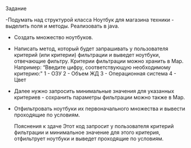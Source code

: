 Задание

-Подумать над структурой класса Ноутбук для магазина техники - выделить поля и
методы. Реализовать в java.

- Создать множество ноутбуков.
- Написать метод, который будет запрашивать у пользователя критерий (или критерии)
  фильтрации и выведет ноутбуки, отвечающие фильтру. Критерии фильтрации можно
  хранить в Map. Например:
  “Введите цифру, соответствующую необходимому критерию:"
  1 - ОЗУ
  2 - Объем ЖД
  3 - Операционная система
  4 - Цвет
- Далее нужно запросить минимальные значения для указанных критериев - сохранить
  параметры фильтрации можно также в Map.
- Отфильтровать ноутбуки их первоначального множества и вывести проходящие по
  условиям.

  Пояснения к здаче
  Этот код запросит у пользователя критерий фильтрации и минимальное значение для этого критерия, отфильтрует ноутбуки и выведет проходящие по условиям.
